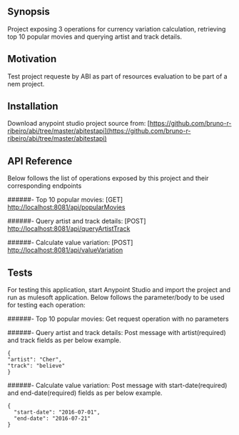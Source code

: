 ## Synopsis

Project exposing 3 operations for currency variation calculation, retrieving top 10 popular movies and querying artist and track details.

## Motivation

Test project requeste by ABI as part of resources evaluation to be part of a nem project. 

## Installation

Download anypoint studio project source from:
[https://github.com/bruno-r-ribeiro/abi/tree/master/abitestapi](https://github.com/bruno-r-ribeiro/abi/tree/master/abitestapi)

## API Reference

Below follows the list of operations exposed by this project and their corresponding endpoints

######- Top 10 popular movies: [GET]
[http://localhost:8081/api/popularMovies](http://localhost:8081/api/popularMovies)

######- Query artist and track details: [POST]
[http://localhost:8081/api/queryArtistTrack](http://localhost:8081/api/queryArtistTrack)

######- Calculate value variation: [POST]
[http://localhost:8081/api/valueVariation](http://localhost:8081/api/valueVariation)
  
## Tests

For testing this application, start Anypoint Studio and import the project and run as mulesoft application.
Below follows the parameter/body to be used for testing each operation:

######- Top 10 popular movies:
Get request operation with no parameters

######- Query artist and track details:
Post message with artist(required) and track fields as per below example.
```
{	
"artist": "Cher", 
"track": "believe"
}
```

######- Calculate value variation:
Post message with start-date(required) and end-date(required) fields as per below example.
```
{
  "start-date": "2016-07-01",
  "end-date": "2016-07-21"
}
```
